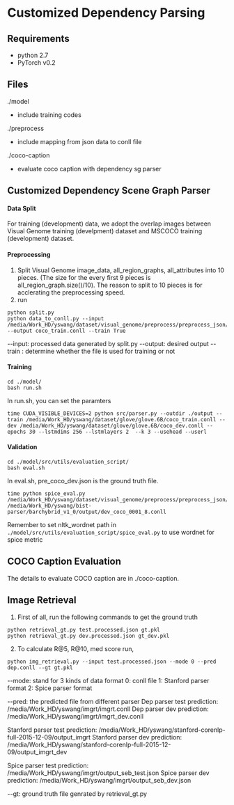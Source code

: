 Customized Dependency Parsing
===================



## Requirements
- python 2.7
- PyTorch v0.2

## Files
./model
- include training codes

./preprocess
- include mapping from json data to conll file 

./coco-caption
- evaluate coco caption with dependency sg parser

## Customized Dependency Scene Graph Parser
#### Data Split
For training (development) data, we adopt the overlap images between Visual Genome training (develpment) dataset and MSCOCO training (development) dataset.

#### Preprocessing ####
1. Split Visual Genome image_data, all_region_graphs, all_attributes into 10 pieces. (The size for the every first 9 pieces is all_region_graph.size()/10). The reason to split to 10 pieces is for acclerating the preprocessing speed. 
2. run
```
python split.py
python data_to_conll.py --input /media/Work_HD/yswang/dataset/visual_genome/preprocess/preprocess_json/pre_coco_train.json --output coco_train.conll --train True
```
--input:  processed data generated by split.py
--output: desired output
--train : determine whether the file is used for training or not




#### Training
```
cd ./model/
bash run.sh
```
In run.sh, you can set the paramters
```
time CUDA_VISIBLE_DEVICES=2 python src/parser.py --outdir ./output --train /media/Work_HD/yswang/dataset/glove/glove.6B/coco_train.conll --dev /media/Work_HD/yswang/dataset/glove/glove.6B/coco_dev.conll --epochs 30 --lstmdims 256 --lstmlayers 2  --k 3 --usehead --userl
```

#### Validation

```
cd ./model/src/utils/evaluation_script/
bash eval.sh
```
In eval.sh, pre_coco_dev.json is the ground truth file.

```
time python spice_eval.py /media/Work_HD/yswang/dataset/visual_genome/preprocess/preprocess_json/pre_coco_dev.json /media/Work_HD/yswang/bist-parser/barchybrid_v1_0/output/dev_coco_0001_8.conll
```
Remember to set nltk_wordnet path in `./model/src/utils/evaluation_script/spice_eval.py` to use wordnet for spice metric


## COCO Caption Evaluation
The details to evaluate COCO caption are in ./coco-caption.

## Image Retrieval 
1. First of all, run the following commands to get the ground truth
```
python retrieval_gt.py test.processed.json gt.pkl
python retrieval_gt.py dev.processed.json gt_dev.pkl
```
2. To calculate R@5, R@10, med score run,
```
python img_retrieval.py --input test.processed.json --mode 0 --pred dep.conll --gt gt.pkl
```
--mode: stand for 3 kinds of data format
0: conll file
1: Stanford parser format
2: Spice parser format

--pred: the predicted file from different parser
Dep parser test prediction: /media/Work_HD/yswang/imgrt/imgrt.conll
Dep parser dev prediction: /media/Work_HD/yswang/imgrt/imgrt_dev.conll

Stanford parser test prediction: /media/Work_HD/yswang/stanford-corenlp-full-2015-12-09/output_imgrt
Stanford parser dev prediction: /media/Work_HD/yswang/stanford-corenlp-full-2015-12-09/output_imgrt_dev

Spice parser test prediction: /media/Work_HD/yswang/imgrt/output_seb_test.json
Spice parser dev prediction:  /media/Work_HD/yswang/imgrt/output_seb_dev.json

--gt:
ground truth file genrated by retrieval_gt.py












